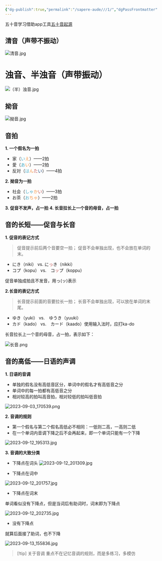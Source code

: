 ```yaml
---
{"dg-publish":true,"permalink":"/sapere-aude///1/","dgPassFrontmatter":true}
---
```



五十音学习借助app工具[五十音起源](https://play.google.com/store/apps/details?id=com.kevinzhow.kanaoriginlite&hl=zh&gl=US)

## 清音（声带不振动）
![清音.jpg](/img/user/TARDIS/Assets/2023/%E6%B8%85%E9%9F%B3.jpg)

# 浊音、半浊音（声带振动）
![（半）浊音.jpg](/img/user/TARDIS/Assets/2023/%EF%BC%88%E5%8D%8A%EF%BC%89%E6%B5%8A%E9%9F%B3.jpg)

## 拗音
![拗音.jpg](/img/user/TARDIS/Assets/2023/%E6%8B%97%E9%9F%B3.jpg)


## 音拍

**1. 一个假名为一拍**
- 家（<font color="#4bacc6">い</font><font color="#f79646">え</font>）——2拍
- 愛（<font color="#4bacc6">あ</font><font color="#f79646">い</font>）——2拍
- 反対（<font color="#4bacc6">は</font><font color="#f79646">ん</font><font color="#c0504d">た</font><font color="#1f497d">い</font>）——4拍

**2. 拗音为一拍**
- 社会（<font color="#4bacc6">しゃ</font><font color="#f79646">か</font><font color="#c0504d">い</font>）——3拍
- お茶（<font color="#4bacc6">お</font><font color="#f79646">ちゃ</font>）——2拍

**3. 促音不发声，占一拍**
**4. 长音拉长上一个音的母音，占一拍**

## 音的长短——促音与长音

**1. 促音的表记方式**
> 促音提示前后两个音要空一拍；
> 促音不会单独出现，也不会放在单词的末。

- にき（niki） vs. に<font color="#c0504d">っ</font>き（nikki）
- コプ（kopu） vs.　コ<font color="#c0504d">ッ</font>プ（koppu）

促音单独成拍且不发音，用っ(ッ)表示


**2.长音的表记方式** 
> 长音提示前面的音要拉长一拍；
> 长音不会单独出现，可以放在单词的末尾。

- ゆき（yuki） vs.　ゆうき（yuuki）
- カド（kado） vs.　カード（kaado）使用输入法时，应打ka-do

长音拉长上一个音的母音，占一拍，表示如下：

![长音.png](/img/user/TARDIS/Assets/2023/%E9%95%BF%E9%9F%B3.png)

## 音的高低——日语的声调

**1. 日语的音调**
- 单独的假名没有高低音区分，单词中的假名才有高低音之分
- 单词中的每一拍都有高低音之分
- 相对较高的拍叫高音拍，相对较低的拍叫低音拍

![2023-09-03_170539.png](/img/user/TARDIS/Assets/2023/2023-09-03_170539.png)

**2. 音调的规则**
- 第一个假名与第二个假名高低必不相同：一低则二高，一高则二低
- 在一个单词内音调下降之后不会再起来，即一个单词只能有一个下降

![2023-09-12_195313.jpg](/img/user/TARDIS/Assets/2023/2023-09-12_195313.jpg)

**3. 音调的大致分类**

- 下降点在词头
![2023-09-12_201309.jpg](/img/user/TARDIS/Assets/2023/2023-09-12_201309.jpg)

- 下降点在词中

![2023-09-12_201757.jpg](/img/user/TARDIS/Assets/2023/2023-09-12_201757.jpg)

- 下降点在词末

单词看似没有下降点，但是当词后有助词时，词末即为下降点

![2023-09-12_202735.jpg](/img/user/TARDIS/Assets/2023/2023-09-12_202735.jpg)

- 没有下降点

就算后面接了助词，也不下降

![2023-09-13_155836.jpg](/img/user/TARDIS/Assets/2023/2023-09-13_155836.jpg)

>[!tip] 关于音调
> 重点不在记忆音调的规则，而是多练习，多模仿